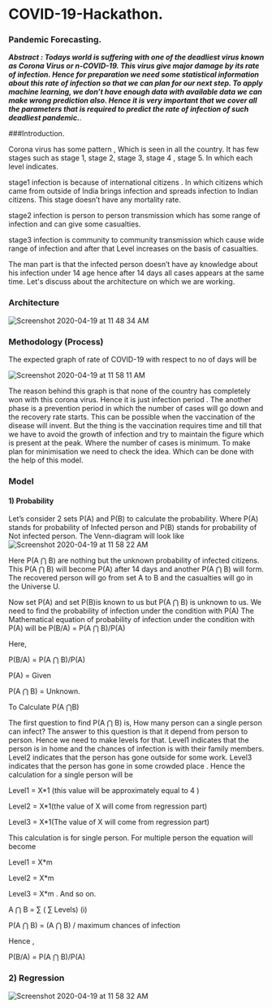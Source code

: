 # COVID-19-Hackathon. 

### Pandemic Forecasting. 

***Abstract : Todays world is suffering with one of the deadliest virus known as Corona Virus or n-COVID-19. This virus give major damage by its rate of infection. Hence for preparation we need some statistical information about this rate of infection so that we can plan for our next step. To apply machine learning, we don’t have enough data with available data we can make wrong prediction also. Hence it is very important that we cover all the parameters that is required to predict the rate of infection of such deadliest pandemic.***. 

###Introduction. 

Corona virus has some pattern , Which is seen in all the country. It has few stages such as stage 1, stage 2,  stage 3, stage 4 , stage 5. In which each level indicates. 
	
stage1 infection is because of international  citizens . In which citizens which came from outside of India brings infection and spreads infection to Indian citizens. This stage doesn’t have any mortality rate. 
	
stage2 infection is person to person transmission which has some  range of infection and can give some casualties. 
	
stage3 infection is community to community transmission which cause wide range of infection and after that Level increases on the basis of casualties. 
	
The man part is that the infected person doesn’t have ay knowledge about his infection under 14 age hence after 14 days all cases appears at the same time. Let's discuss about the architecture on which we are working.   
### Architecture
![Screenshot 2020-04-19 at 11 48 34 AM](https://user-images.githubusercontent.com/59559365/79681126-ff382000-8234-11ea-84f8-601b6d2d5d37.png)
### Methodology (Process)
The expected graph of rate of COVID-19 with respect to no of days will be 

![Screenshot 2020-04-19 at 11 58 11 AM](https://user-images.githubusercontent.com/59559365/79681170-a87f1600-8235-11ea-9241-6d92a68786fb.png)

The reason behind this graph is that none of the country has completely won with this corona virus. Hence it is just infection period . The another phase is a prevention period in which the number of cases will go down and the recovery rate starts. This can be possible when the vaccination of the disease will  invent. But the thing is the vaccination requires time and till that we have to avoid the growth of infection and try to maintain the figure which is present at the peak. Where the number of cases is minimum. To make plan for minimisation we need to check the idea. Which can be done with the help of this model. 
### Model
#### 1) Probability
Let’s consider 2 sets P(A) and P(B) to calculate the probability. Where P(A) stands for probability of Infected person and P(B) stands for probability of Not infected person. The Venn-diagram will look like  
![Screenshot 2020-04-19 at 11 58 22 AM](https://user-images.githubusercontent.com/59559365/79681261-7e7a2380-8236-11ea-9f05-33f40a31f30c.png)

Here P(A ⋂ B) are nothing but the unknown probability of infected citizens. This P(A ⋂ B) will become P(A) after 14 days    and    another P(A ⋂ B) will form. The recovered person will go from set A to B and the casualties will go in the Universe U. 

Now set P(A) and set P(B)is known to us but P(A ⋂ B) is unknown to us. We need to find the probability of infection under the condition with P(A) 
The Mathematical equation of probability of infection under the condition with P(A) will be
P(B/A)  = P(A ⋂ B)/P(A)

Here,

P(B/A) = P(A ⋂ B)/P(A)

P(A) = Given

P(A ⋂ B)  = Unknown.

To Calculate P(A ⋂B)

The first question to find P(A ⋂ B) is, How many person can a single person can infect? The answer to this question is that it depend from person to person. Hence we need to make levels for that. Level1 indicates that the person is in home and the chances of infection is with their family members. Level2 indicates that the person has gone outside for some work. Level3 indicates that the person has gone in some crowded place . Hence the calculation for a single person will be

Level1 = X*1 (this value will be approximately equal to 4 )

Level2 = X*1(the value of X will come from regression part)

Level3 = X*1(The value of X will come from regression part)

This calculation is for single person. For multiple person the equation will become

Level1  = X*m

Level2  = X*m

Level3  = X*m  . And so on.

A ⋂ B    =  ∑ ( ∑ Levels) (i)

P(A ⋂ B) =   (A ⋂ B) / maximum chances of infection

Hence ,

P(B/A)   = P(A ⋂ B)/P(A)
### 2) Regression
![Screenshot 2020-04-19 at 11 58 32 AM](https://user-images.githubusercontent.com/59559365/79681364-6e167880-8237-11ea-9aba-a5d14a90bb86.png)








